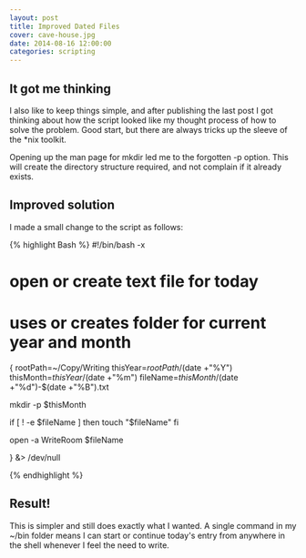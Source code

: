 ```yaml
---
layout: post
title: Improved Dated Files
cover: cave-house.jpg
date: 2014-08-16 12:00:00
categories: scripting
---
```



## It got me thinking

I also like to keep things simple, and after publishing the
last post I got thinking about how the script looked like my thought
process of how to solve the problem. Good start, but there are always
tricks up the sleeve of the \*nix toolkit.

Opening up the man page for mkdir led me to the forgotten -p option.
This will create the directory structure required, and not complain if
it already exists.

## Improved solution

I made a small change to the script as follows:

{% highlight Bash %}
#!/bin/bash -x
# open or create text file for today
# uses or creates folder for current year and month
{
  rootPath=~/Copy/Writing
  thisYear=$rootPath/$(date +"%Y")
  thisMonth=$thisYear/$(date +"%m")
  fileName=$thisMonth/$(date +"%d")-$(date +"%B").txt

  mkdir -p $thisMonth

  if [ ! -e $fileName ]
  then
    touch "$fileName"
  fi

  open -a WriteRoom $fileName

} &> /dev/null

{% endhighlight %}

## Result!

This is simpler and still does exactly what I wanted. A single command
in my ~/bin folder means I can start or continue today's entry from
anywhere in the shell whenever I feel the need to write.


